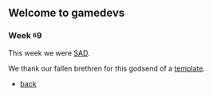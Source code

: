 ## Welcome to gamedevs

### Week <sup><sub>6</sub></sup>9

This week we were [SAD](https://albgei.github.io/gamedevs/SAD.md).

We thank our fallen brethren for this godsend of a [template](https://github.com/GyroInc/gyrogame-unity/blob/master/Documentation/SAD.md).


- [back](https://albgei.github.io/gamedevs/index)

<script src="https://utteranc.es/client.js"
        repo="albgei/gamedevs"
        issue-term="pathname"
        label="commentary_"
        theme="github-dark"
        crossorigin="anonymous"
        async>
